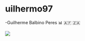 # uilhermo97

-Guilherme Balbino Peres
📊 🇦🇫 🇿🇦









![](https://media.tenor.com/InUGawZdF-MAAAAM/pablo-pablolo.gif)



